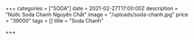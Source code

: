 +++
categories = ["SODA"]
date = 2021-02-27T17:00:00Z
description = "Nước Soda Chanh Nguyên Chất"
image = "/uploads/soda-chanh.jpg"
price = "39000"
tags = []
title = "Soda Chanh"

+++
